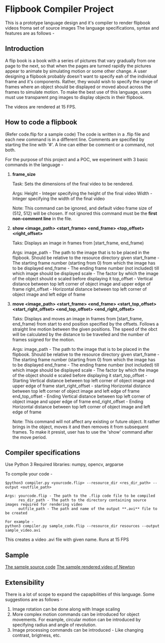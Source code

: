 # Flipbook Compiler Project

This is a prototype language design and it's compiler to render flipbook videos froma set of source images
The language specifications, syntax and features are as follows - 

## Introduction

A flip book is a book with a series of pictures that vary gradually from one page to the next, so that when the pages are turned rapidly the pictures appear to animate by simulating motion or some other change. A user designing a flipbook probably doesn't want to specify eah of the individual frame and it's components. Rather, they would wish to specify the range of frames where an object should be displayed or moved about across the frames to simulate motion. To make the best use of this language, users must use transparent png images to display objects in their flipbook.

The videos are rendered at 15 FPS.

## How to code a flipbook

(Refer code.flip for a sample code)
The code is written in a .flip file and each new command is in a different line.
Comments are specified by starting the line with '#'.
A line can either be comment or a command, not both.

For the purpose of this project and a POC, we experiment with  3 basic commands in the language - 

1. **frame_size <Height> <Width>**
    
    Task: Sets the dimensions of the final video to be rendered.

    Args:   Height - Integer specifying the height of the final video
            Width  - Integer specifying the width of the final video
    
    Note: This command can be ignored, and default video frame size of (512, 512) will be chosen. If not ignored this command must be the **first non-comment line** in the file.

    
2. **show <image_path> <start_frame> <end_frame> <scale> <top_offset> <right_offset>**

    Taks: Displays an image in frames from [start_frame, end_frame)

    Args:   image_path - The path to the image that is to be placed in the flipbook. Should be relative to the resource directory given
            start_frame - The starting frame number (starting from 0) from which the image has to be displayed
            end_frame - The ending frame number (not included) till which image should be displayed
            scale - The factor by which the image of the object should e scaled before displaying it
            top_offset - Vertical distance between top left corner of object image and upper edge of frame
            right_offset - Horizontal distance between top left corner of object image and left edge of frame

    
3. **move <image_path> <start_frame> <end_frame> <scale> <start_top_offset> <start_right_offset> <end_top_offset> <end_right_offset>**

    Taks: Displays and moves an image in frames from [start_frame, end_frame) from start to end position specified by the offsets. Follows a straight line motion between the given positions. The speed of the obct will be calculated by the distance to be travelled and the number of frames ssigned for the motion.

    Args:   image_path - The path to the image that is to be placed in the flipbook. Should be relative to the resource directory given
            start_frame - The starting frame number (starting from 0) from which the image has to be displayed
            end_frame - The ending frame number (not included) till which image should be displayed
            scale - The factor by which the image of the object should e scaled before displaying it
            start_top_offset - Starting Vertical distance between top left corner of object image and upper edge of frame
            start_right_offset - starting Horizontal distance between top left corner of object image and left edge of frame
            end_top_offset - Ending Vertical distance between top left corner of object image and upper edge of frame
            end_right_offset - Ending Horizontal distance between top left corner of object image and left edge of frame

    Note: This command will not affect any existing or future object. It rather brings in the object, moves it and then removes it from subsequent frames. To make it presist, user has to use the 'show' command after the move period.


## Compiler specifications

Use Python 3
Required libraries: numpy, opencv, argparse

To compile your code - 
    
    $python3 compiler.py <yourcode.flip> --resource_dir <res_dir_path> --output <outfile_path>

    Args: yourcode.flip - The path to the .flip code file to be compiled
          res_dir_path - The path to the directory containing source images required for rendering video
          outfile_path - The path and name of the output **.avi** file to be created

    For example - 
    python3 compiler.py sample_code.flip --resource_dir resources --output sample_video.avi

This creates a video .avi file with given name.
Runs at 15 FPS

## Sample
[The sample source code](sample_code.flip)
[The sample rendered video of Newton](bin/sample_video.avi)

## Extensibility

There is a lot of scope to expand the capapbilities of this language. Some suggestions are as follows -
1. Image rotation can be done along with Image scaling
2. More complex motion commands can be introduced for object movements. For example, circular motion can be introduced by specifying radius and angle of revolution.
3. Image processing commands can be introduced - Like changing contrast, brigtness, etc.